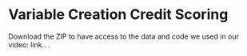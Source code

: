 # Variable Creation Credit Scoring

Download the ZIP to have access to the data and code we used in our video: link.. .
